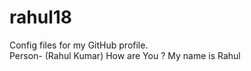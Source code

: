 # rahul18
Config files for my GitHub profile.<br>
Person- (Rahul Kumar)
How are You ?
My name is Rahul
